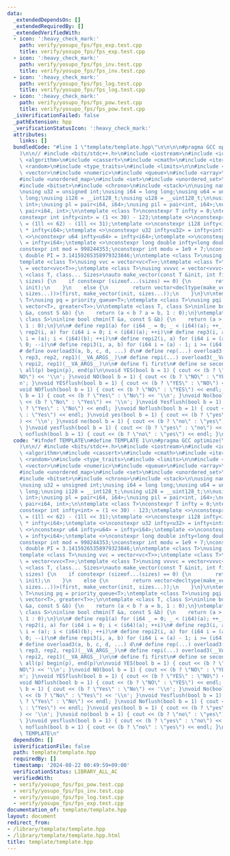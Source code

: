 ```yaml
---
data:
  _extendedDependsOn: []
  _extendedRequiredBy: []
  _extendedVerifiedWith:
  - icon: ':heavy_check_mark:'
    path: verify/yosupo_fps/fps_exp.test.cpp
    title: verify/yosupo_fps/fps_exp.test.cpp
  - icon: ':heavy_check_mark:'
    path: verify/yosupo_fps/fps_inv.test.cpp
    title: verify/yosupo_fps/fps_inv.test.cpp
  - icon: ':heavy_check_mark:'
    path: verify/yosupo_fps/fps_log.test.cpp
    title: verify/yosupo_fps/fps_log.test.cpp
  - icon: ':heavy_check_mark:'
    path: verify/yosupo_fps/fps_pow.test.cpp
    title: verify/yosupo_fps/fps_pow.test.cpp
  _isVerificationFailed: false
  _pathExtension: hpp
  _verificationStatusIcon: ':heavy_check_mark:'
  attributes:
    links: []
  bundledCode: "#line 1 \"template/template.hpp\"\n\n\n\n#pragma GCC optimize(\"O3,unroll-loops\"\
    )\n\n// #include <bits/stdc++.h>\n#include <iostream>\n#include <iomanip>\n#include\
    \ <algorithm>\n#include <cassert>\n#include <cmath>\n#include <iterator>\n#include\
    \ <random>\n#include <type_traits>\n#include <limits>\n\n#include <string>\n#include\
    \ <vector>\n#include <numeric>\n#include <queue>\n#include <array>\n#include <map>\n\
    #include <unordered_map>\n#include <set>\n#include <unordered_set>\n#include <functional>\n\
    #include <bitset>\n#include <chrono>\n#include <stack>\n\nusing namespace std;\n\
    \nusing u32 = unsigned int;\nusing i64 = long long;\nusing u64 = unsigned long\
    \ long;\nusing i128 = __int128_t;\nusing u128 = __uint128_t;\n\nusing pi = pair<int,\
    \ int>;\nusing pl = pair<i64, i64>;\nusing pil = pair<int, i64>;\nusing pli =\
    \ pair<i64, int>;\n\ntemplate <class T>\nconstexpr T infty = 0;\ntemplate <>\n\
    constexpr int infty<int> = (1 << 30) - 123;\ntemplate <>\nconstexpr i64 infty<i64>\
    \ = (1ll << 62) - (1ll << 31);\ntemplate <>\nconstexpr i128 infty<i128> = i128(infty<i64>)\
    \ * infty<i64>;\ntemplate <>\nconstexpr u32 infty<u32> = infty<int>;\ntemplate\
    \ <>\nconstexpr u64 infty<u64> = infty<i64>;\ntemplate <>\nconstexpr double infty<double>\
    \ = infty<i64>;\ntemplate <>\nconstexpr long double infty<long double> = infty<i64>;\n\
    constexpr int mod = 998244353;\nconstexpr int modu = 1e9 + 7;\nconstexpr long\
    \ double PI = 3.14159265358979323846;\n\ntemplate <class T>\nusing vc = vector<T>;\n\
    template <class T>\nusing vvc = vector<vc<T>>;\ntemplate <class T>\nusing vvvc\
    \ = vector<vvc<T>>;\ntemplate <class T>\nusing vvvvc = vector<vvvc<T>>;\n\ntemplate\
    \ <class T, class... Sizes>\nauto make_vector(const T &init, int first, Sizes...\
    \ sizes) {\n    if constexpr (sizeof...(sizes) == 0) {\n        return vector<T>(first,\
    \ init);\n    }\n    else {\n        return vector<decltype(make_vector(init,\
    \ sizes...))>(first, make_vector(init, sizes...));\n    }\n}\n\ntemplate <class\
    \ T>\nusing pq = priority_queue<T>;\ntemplate <class T>\nusing pqi = priority_queue<T,\
    \ vector<T>, greater<T>>;\n\ntemplate <class T, class S>\ninline bool chmax(T\
    \ &a, const S &b) {\n    return (a < b ? a = b, 1 : 0);\n}\ntemplate <class T,\
    \ class S>\ninline bool chmin(T &a, const S &b) {\n    return (a > b ? a = b,\
    \ 1 : 0);\n}\n\n# define rep1(a) for (i64 _ = 0; _ < (i64)(a); ++_)\n# define\
    \ rep2(i, a) for (i64 i = 0; i < (i64)(a); ++i)\n# define rep3(i, a, b) for (i64\
    \ i = (a); i < (i64)(b); ++i)\n# define repi2(i, a) for (i64 i = (a) - 1; i >=\
    \ 0; --i)\n# define repi3(i, a, b) for (i64 i = (a) - 1; i >= (i64)(b); --i)\n\
    # define overload3(a, b, c, d, ...) d\n# define rep(...) overload3(__VA_ARGS__,\
    \ rep3, rep2, rep1)(__VA_ARGS__)\n# define repi(...) overload3(__VA_ARGS__, repi3,\
    \ repi2, rep1)(__VA_ARGS__)\n\n# define fi first\n# define se second\n# define\
    \ all(p) begin(p), end(p)\n\nvoid YES(bool b = 1) { cout << (b ? \"YES\" : \"\
    NO\") << '\\n'; }\nvoid NO(bool b = 1) { cout << (b ? \"NO\" : \"YES\") << '\\\
    n'; }\nvoid YESflush(bool b = 1) { cout << (b ? \"YES\" : \"NO\") << endl; }\n\
    void NOflush(bool b = 1) { cout << (b ? \"NO\" : \"YES\") << endl; }\nvoid Yes(bool\
    \ b = 1) { cout << (b ? \"Yes\" : \"No\") << '\\n'; }\nvoid No(bool b = 1) { cout\
    \ << (b ? \"No\" : \"Yes\") << '\\n'; }\nvoid Yesflush(bool b = 1) { cout << (b\
    \ ? \"Yes\" : \"No\") << endl; }\nvoid Noflush(bool b = 1) { cout << (b ? \"No\"\
    \ : \"Yes\") << endl; }\nvoid yes(bool b = 1) { cout << (b ? \"yes\" : \"no\"\
    ) << '\\n'; }\nvoid no(bool b = 1) { cout << (b ? \"no\" : \"yes\") << '\\n';\
    \ }\nvoid yesflush(bool b = 1) { cout << (b ? \"yes\" : \"no\") << endl; }\nvoid\
    \ noflush(bool b = 1) { cout << (b ? \"no\" : \"yes\") << endl; }\n\n\n"
  code: "#ifndef TEMPLATE\n#define TEMPLATE 1\n\n#pragma GCC optimize(\"O3,unroll-loops\"\
    )\n\n// #include <bits/stdc++.h>\n#include <iostream>\n#include <iomanip>\n#include\
    \ <algorithm>\n#include <cassert>\n#include <cmath>\n#include <iterator>\n#include\
    \ <random>\n#include <type_traits>\n#include <limits>\n\n#include <string>\n#include\
    \ <vector>\n#include <numeric>\n#include <queue>\n#include <array>\n#include <map>\n\
    #include <unordered_map>\n#include <set>\n#include <unordered_set>\n#include <functional>\n\
    #include <bitset>\n#include <chrono>\n#include <stack>\n\nusing namespace std;\n\
    \nusing u32 = unsigned int;\nusing i64 = long long;\nusing u64 = unsigned long\
    \ long;\nusing i128 = __int128_t;\nusing u128 = __uint128_t;\n\nusing pi = pair<int,\
    \ int>;\nusing pl = pair<i64, i64>;\nusing pil = pair<int, i64>;\nusing pli =\
    \ pair<i64, int>;\n\ntemplate <class T>\nconstexpr T infty = 0;\ntemplate <>\n\
    constexpr int infty<int> = (1 << 30) - 123;\ntemplate <>\nconstexpr i64 infty<i64>\
    \ = (1ll << 62) - (1ll << 31);\ntemplate <>\nconstexpr i128 infty<i128> = i128(infty<i64>)\
    \ * infty<i64>;\ntemplate <>\nconstexpr u32 infty<u32> = infty<int>;\ntemplate\
    \ <>\nconstexpr u64 infty<u64> = infty<i64>;\ntemplate <>\nconstexpr double infty<double>\
    \ = infty<i64>;\ntemplate <>\nconstexpr long double infty<long double> = infty<i64>;\n\
    constexpr int mod = 998244353;\nconstexpr int modu = 1e9 + 7;\nconstexpr long\
    \ double PI = 3.14159265358979323846;\n\ntemplate <class T>\nusing vc = vector<T>;\n\
    template <class T>\nusing vvc = vector<vc<T>>;\ntemplate <class T>\nusing vvvc\
    \ = vector<vvc<T>>;\ntemplate <class T>\nusing vvvvc = vector<vvvc<T>>;\n\ntemplate\
    \ <class T, class... Sizes>\nauto make_vector(const T &init, int first, Sizes...\
    \ sizes) {\n    if constexpr (sizeof...(sizes) == 0) {\n        return vector<T>(first,\
    \ init);\n    }\n    else {\n        return vector<decltype(make_vector(init,\
    \ sizes...))>(first, make_vector(init, sizes...));\n    }\n}\n\ntemplate <class\
    \ T>\nusing pq = priority_queue<T>;\ntemplate <class T>\nusing pqi = priority_queue<T,\
    \ vector<T>, greater<T>>;\n\ntemplate <class T, class S>\ninline bool chmax(T\
    \ &a, const S &b) {\n    return (a < b ? a = b, 1 : 0);\n}\ntemplate <class T,\
    \ class S>\ninline bool chmin(T &a, const S &b) {\n    return (a > b ? a = b,\
    \ 1 : 0);\n}\n\n# define rep1(a) for (i64 _ = 0; _ < (i64)(a); ++_)\n# define\
    \ rep2(i, a) for (i64 i = 0; i < (i64)(a); ++i)\n# define rep3(i, a, b) for (i64\
    \ i = (a); i < (i64)(b); ++i)\n# define repi2(i, a) for (i64 i = (a) - 1; i >=\
    \ 0; --i)\n# define repi3(i, a, b) for (i64 i = (a) - 1; i >= (i64)(b); --i)\n\
    # define overload3(a, b, c, d, ...) d\n# define rep(...) overload3(__VA_ARGS__,\
    \ rep3, rep2, rep1)(__VA_ARGS__)\n# define repi(...) overload3(__VA_ARGS__, repi3,\
    \ repi2, rep1)(__VA_ARGS__)\n\n# define fi first\n# define se second\n# define\
    \ all(p) begin(p), end(p)\n\nvoid YES(bool b = 1) { cout << (b ? \"YES\" : \"\
    NO\") << '\\n'; }\nvoid NO(bool b = 1) { cout << (b ? \"NO\" : \"YES\") << '\\\
    n'; }\nvoid YESflush(bool b = 1) { cout << (b ? \"YES\" : \"NO\") << endl; }\n\
    void NOflush(bool b = 1) { cout << (b ? \"NO\" : \"YES\") << endl; }\nvoid Yes(bool\
    \ b = 1) { cout << (b ? \"Yes\" : \"No\") << '\\n'; }\nvoid No(bool b = 1) { cout\
    \ << (b ? \"No\" : \"Yes\") << '\\n'; }\nvoid Yesflush(bool b = 1) { cout << (b\
    \ ? \"Yes\" : \"No\") << endl; }\nvoid Noflush(bool b = 1) { cout << (b ? \"No\"\
    \ : \"Yes\") << endl; }\nvoid yes(bool b = 1) { cout << (b ? \"yes\" : \"no\"\
    ) << '\\n'; }\nvoid no(bool b = 1) { cout << (b ? \"no\" : \"yes\") << '\\n';\
    \ }\nvoid yesflush(bool b = 1) { cout << (b ? \"yes\" : \"no\") << endl; }\nvoid\
    \ noflush(bool b = 1) { cout << (b ? \"no\" : \"yes\") << endl; }\n\n#endif //\
    \ TEMPLATE\n"
  dependsOn: []
  isVerificationFile: false
  path: template/template.hpp
  requiredBy: []
  timestamp: '2024-08-22 00:49:59+09:00'
  verificationStatus: LIBRARY_ALL_AC
  verifiedWith:
  - verify/yosupo_fps/fps_pow.test.cpp
  - verify/yosupo_fps/fps_inv.test.cpp
  - verify/yosupo_fps/fps_log.test.cpp
  - verify/yosupo_fps/fps_exp.test.cpp
documentation_of: template/template.hpp
layout: document
redirect_from:
- /library/template/template.hpp
- /library/template/template.hpp.html
title: template/template.hpp
---
```

